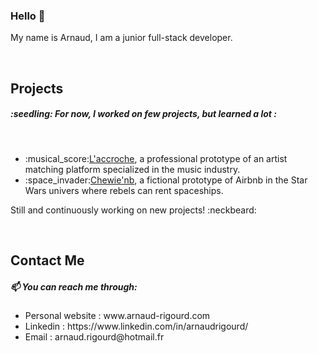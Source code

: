 ### Hello 👋

My name is Arnaud, I am a junior full-stack developer.

<br />

<h2>Projects</h2>
<h5>:seedling: For now, I worked on few projects, but learned a lot :</h5>
<br />
<ul>
  <li>:musical_score:<a href="www.laccroche.me" target="_blank">L'accroche</a>, a professional prototype of an artist matching platform specialized in the music industry.</li>
  <li>:space_invader:<a href="#" target="_blank">Chewie'nb</a>, a fictional prototype of Airbnb in the Star Wars univers where rebels can rent spaceships.</li>
</ul>

Still and continuously working on new projects! :neckbeard:

<br />

<h2>Contact Me</h2>
<h5>📫 You can reach me through:</h5>
<ul>
<li>Personal website : www.arnaud-rigourd.com </li>
<li>Linkedin : https://www.linkedin.com/in/arnaudrigourd/ </li>
<li>Email : arnaud.rigourd@hotmail.fr</li>
</ul>
